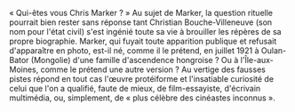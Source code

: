 «&nbsp;Qui-êtes vous Chris Marker&nbsp;?&nbsp;» Au sujet de Marker, la question rituelle pourrait bien rester sans réponse tant Christian Bouche-Villeneuve (son nom pour l'état civil) s'est ingénié toute sa vie à brouiller les répères de sa propre biographie. Marker, qui fuyait toute apparition publique et refusait d'apparaître en photo, est-il né, comme il le prétend, en juillet 1921 à Oulan-Bator (Mongolie) d'une famille d'ascendence hongroise&nbsp;? Ou à l'Île-aux-Moines, comme le prétend une autre version&nbsp;? Au vertige des fausses pistes répond en tout cas l'œuvre protéiforme et l'insatiable curiosité de celui que l'on a qualifié, faute de mieux, de film-essayiste, d'écrivain multimédia, ou, simplement, de «&nbsp;plus célèbre des cinéastes inconnus&nbsp;».